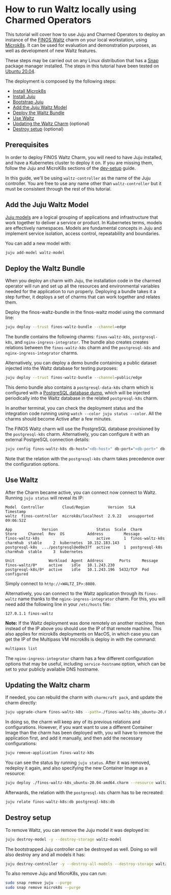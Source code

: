 # How to run Waltz locally using Charmed Operators

This tutorial will cover how to use Juju and Charmed Operators to deploy an instance of the [FINOS Waltz](https://waltz.finos.org/) charm on your local workstation, using [Microk8s](https://microk8s.io/). It can be used for evaluation and demonstration purposes, as well as development of new Waltz features.

These steps may be carried out on any Linux distribution that has a [Snap](https://snapcraft.io/) package manager installed. The steps in this tutorial have been tested on [Ubuntu 20.04](https://releases.ubuntu.com/focal/).

The deployment is composed by the following steps:

- [Install Microk8s](#Install-Microk8s)
- [Install Juju](#Install-Juju)
- [Bootstrap Juju](#Bootstrap-Juju)
- [Add the Juju Waltz Model](#Add-the-Juju-Waltz-Model)
- [Deploy the Waltz Bundle](#Deploy-the-Waltz-Bundle)
- [Use Waltz](#Use-Waltz)
- [Updating the Waltz Charm](#Updating-the-Waltz-charm) (optional)
- [Destroy setup](#Destroy-setup) (optional)

## Prerequisites

In order to deploy FINOS Waltz Charm, you will need to have Juju installed, and have a Kubernetes cluster to deploy it on. If you are missing them, follow the Juju and MicroK8s sections of the [dev-setup](https://juju.is/docs/sdk/dev-setup) guide.

In this guide, we'll be using ``waltz-controller`` as the name of the Juju controller. You are free to use any name other than `waltz-controller` but it must be consistent through the rest of this tutorial.

## Add the Juju Waltz Model

[Juju models](https://juju.is/docs/olm/models) are a logical grouping of applications and infrastructure that work together to deliver a service or product. In Kubernetes terms, models are effectively namespaces. Models are fundamental concepts in Juju and implement service isolation, access control, repeatability and boundaries.

You can add a new model with:

``` bash
juju add-model waltz-model
```

## Deploy the Waltz Bundle

When you deploy an charm with Juju, the installation code in the charmed operator will run and set up all the resources and environmental variables needed for the application to run properly. Deploying a bundle takes it a step further, it deploys a set of charms that can work together and relates them.

Deploy the finos-waltz-bundle in the finos-waltz model using the command line:

```bash
juju deploy --trust finos-waltz-bundle --channel=edge
```

The bundle contains the following charms: ``finos-waltz-k8s``, ``postgresql-k8s``, and ``nginx-ingress-integrator``. The bundle also creates creates relations between the ``finos-waltz-k8s`` charm and the ``postgresql-k8s`` and ``nginx-ingress-integrator`` charms.

Alternatively, you can deploy a demo bundle containing a public dataset injected into the Waltz database for testing purposes:

```bash
juju deploy --trust finos-waltz-bundle --channel=public/edge
```

This demo bundle also contains a ``postgresql-data-k8s`` charm which is configured with a [PostgreSQL database dump](https://github.com/finos/waltz/files/8390039/postgres-dump-1.40.sql.gz), which will be injected periodically into the Waltz database in the related ``postgresql-k8s`` charm.

In another terminal, you can check the deployment status and the integration code running using `watch --color juju status --color`. All the charms should become Active after a few minutes.

The FINOS Waltz charm will use the PostgreSQL database provisioned by the ``postgresql-k8s`` charm. Alternatively, you can configure it with an external PostgreSQL connection details:

```bash
juju config finos-waltz-k8s db-host="<db-host>" db-port="<db-port>" db-name="<db-name>" db-username="<db-username>" db-password="<db-password>"
```

Note that the relation with the `postgresql-k8s` charm takes precedence over the configuration options.

## Use Waltz

After the Charm became active, you can connect now connect to Waltz. Running ``juju status`` will reveal its IP:

```
Model  Controller        Cloud/Region        Version  SLA          Timestamp
waltz  finos-controller  microk8s/localhost  2.9.22   unsupported  09:06:52Z

App             Version                 Status  Scale  Charm            Store     Channel  Rev  OS          Address         Message
finos-waltz-k8s                         active      1  finos-waltz-k8s  charmhub  stable     2  kubernetes  10.152.183.143
postgresql-k8s  .../postgresql@ed0e37f  active      1  postgresql-k8s   charmhub  stable     3  kubernetes

Unit               Workload  Agent  Address       Ports     Message
finos-waltz/0*     active    idle   10.1.243.230
postgresql-k8s/0*  active    idle   10.1.243.196  5432/TCP  Pod configured
```

Simply connect to ``http://<WALTZ_IP>:8080``.

Alternatively, you can connect to the Waltz application through its ``finos-waltz`` name thanks to the ``nginx-ingress-integrator`` charm. For this, you will need add the following line in your `/etc/hosts` file:

```
127.0.1.1 finos-waltz
```

**Note:** If the Waltz deployment was done remotely on another machine, then instead of the IP above you should use the IP of that remote machine. This also applies for microk8s deployments on MacOS, in which case you can get the IP of the Multipass VM microk8s is deploy in with the command:

```bash
multipass list
```

The ``nginx-ingress-integrator`` charm has a few different configuration options that may be useful, including ``service-hostname`` option, which can be set to your publicly available DNS hostname.

## Updating the Waltz charm

If needed, you can rebuild the charm with ``charmcraft pack``, and update the charm directly:

```bash
juju upgrade-charm finos-waltz-k8s --path=./finos-waltz-k8s_ubuntu-20.04-amd64.charm
```

In doing so, the charm will keep any of its previous relations and configurations. However, if you want want to use a different Container Image than the charm has been deployed with, you will have to remove the application first, and add it manually, and then add the necessary configurations:

```bash
juju remove-application finos-waltz-k8s
```

You can see the status by running ``juju status``. After it was removed, redeploy it again, and also specifying the new Container Image as a resource:

```bash
juju deploy ./finos-waltz-k8s_ubuntu-20.04-amd64.charm --resource waltz-image=<another-image>
```

Afterwards, the relation with the ``postgresql-k8s`` charm has to be recreated:

```bash
juju relate finos-waltz-k8s:db postgresql-k8s:db
```

## Destroy setup

To remove Waltz, you can remove the Juju model it was deployed in:

```bash
juju destroy-model -y --destroy-storage waltz-model
```

The bootstrapped Juju controller can be destroyed as well. Doing so will also destroy any and all models it has:

```bash
juju destroy-controller -y --destroy-all-models --destroy-storage waltz-controller
```

To also remove Juju and MicroK8s, you can run:

``` bash
sudo snap remove juju --purge
sudo snap remove microk8s --purge
```
